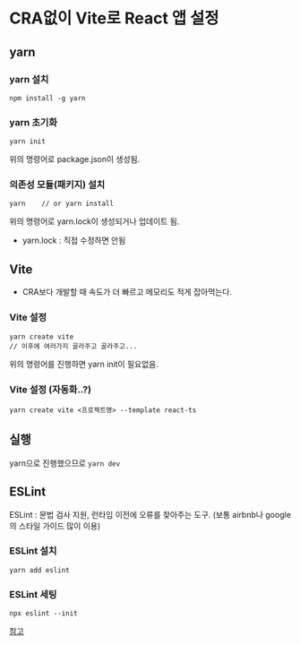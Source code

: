 # CRA없이 Vite로 React 앱 설정

## yarn

### yarn 설치

```
npm install -g yarn
```

### yarn 초기화

```
yarn init
```

위의 명령어로 package.json이 생성됨.

### 의존성 모듈(패키지) 설치

```
yarn    // or yarn install
```

위의 명령어로 yarn.lock이 생성되거나 업데이트 됨.

- yarn.lock : 직접 수정하면 안됨

## Vite

- CRA보다 개발할 때 속도가 더 빠르고 메모리도 적게 잡아먹는다.

### Vite 설정

```
yarn create vite
// 이후에 여러가지 골라주고 골라주고...
```

위의 명령어를 진행하면 yarn init이 필요없음.

### Vite 설정 (자동화..?)

```
yarn create vite <프로젝트명> --template react-ts
```

## 실행

yarn으로 진행했으므로 `yarn dev`

## ESLint

ESLint : 문법 검사 지원, 런타임 이전에 오류를 찾아주는 도구. (보통 airbnb나 google의 스타일 가이드 많이 이용)

### ESLint 설치

```
yarn add eslint
```

### ESLint 세팅

```
npx eslint --init
```

[참고](https://velog.io/@kmh060020/React-vite-eslintairbnb-prettier-typescript-%EC%84%A4%EC%A0%95)
